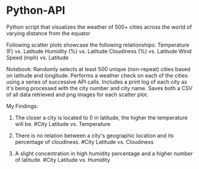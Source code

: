 # Python-API
Python script that visualizes the weather of 500+ cities across the world of varying distance from the equator

Following scatter plots showcase the following relationships:
Temperature (F) vs. Latitude
Humidity (%) vs. Latitude
Cloudiness (%) vs. Latitude
Wind Speed (mph) vs. Latitude

Notebook:
Randomly selects at least 500 unique (non-repeat) cities based on latitude and longitude.
Performs a weather check on each of the cities using a series of successive API calls.
Includes a print log of each city as it's being processed with the city number and city name.
Saves both a CSV of all data retrieved and png images for each scatter plot.

My Findings:
1. The closer a city is located to 0 in latitude, the higher the temperature will be. 
        #City Latitude vs. Temperature
    
2. There is no relation between a city's geographic location and its percentage of cloudiness. 
        #City Latitude vs. Cloudiness
    
3. A slight concentration in high humidity percentage and a higher number of latitude.
        #City Latitude vs. Humidity
